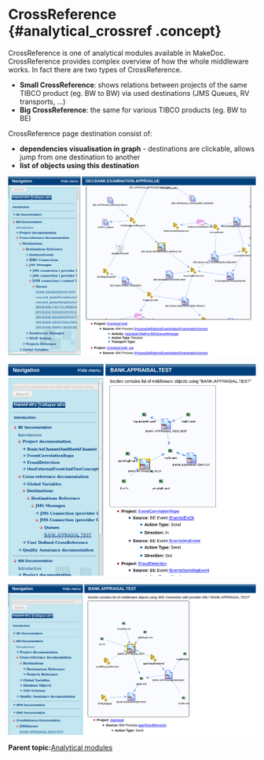 # CrossReference {#analytical_crossref .concept}

CrossReference is one of analytical modules available in MakeDoc. CrossReference provides complex overview of how the whole middleware works. In fact there are two types of CrossReference.

-   **Small CrossReference**: shows relations between projects of the same TIBCO product \(eg. BW to BW\) via used destinations \(JMS Queues, RV transports, ...\)
-   **Big CrossReference**: the same for various TIBCO products \(eg. BW to BE\)

CrossReference page destination consist of:

-   **dependencies visualisation in graph** - destinations are clickable, allows jump from one destination to another
-   **list of objects using this destination**

![](images/small_cr_bw.png "Small CrossReference BW to BW")

![](images/small_cr_be.png "Small CrossReference BE to BE")

![](images/big_cr.png "Big CrossReference BW to BE")

**Parent topic:**[Analytical modules](../../core/analytical_modules/analytical_modules.md)


